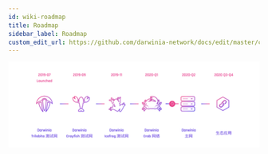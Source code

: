 ```yaml
---
id: wiki-roadmap
title: Roadmap
sidebar_label: Roadmap
custom_edit_url: https://github.com/darwinia-network/docs/edit/master/content/zh-CN/wiki-roadmap.md
---
```


![alt-text](assets/darwinia-roadmap-cn.png)


